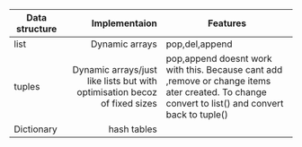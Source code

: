 | Data structure |                                                              Implementaion | Features|
|----------------|---------------------------------------------------------------------------:|---------|
| list           |                                                             Dynamic arrays | pop,del,append |
| tuples         | Dynamic arrays/just like lists but with optimisation becoz of  fixed sizes | pop,append doesnt work with this. Because cant add ,remove or change items ater created. To change convert to list() and convert back to tuple() |
| Dictionary     |                                                                hash tables | |
